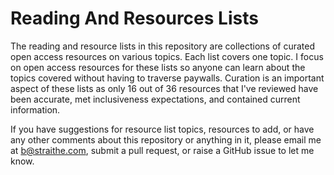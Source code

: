 # Reading And Resources Lists

The reading and resource lists in this repository are collections of curated open access resources on various topics. Each list covers one topic. I focus on open access resources for these lists so anyone can learn about the topics covered without having to traverse paywalls. Curation is an important aspect of these lists as only 16 out of 36 resources that I've reviewed have been accurate, met inclusiveness expectations, and contained current information. 

If you have suggestions for resource list topics, resources to add, or have any other comments about this repository or anything in it, please email me at b@straithe.com, submit a pull request, or raise a GitHub issue to let me know.  

